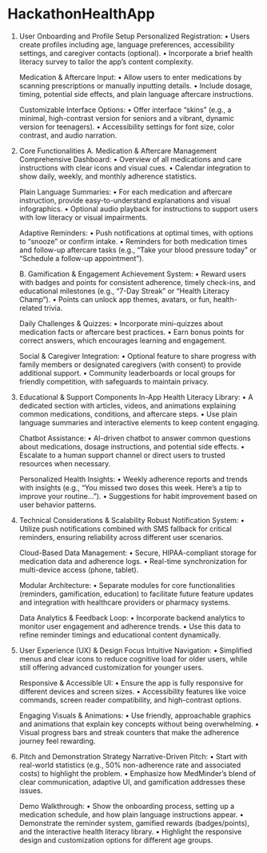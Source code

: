 # HackathonHealthApp

1. User Onboarding and Profile Setup
      Personalized Registration:
      • Users create profiles including age, language preferences, accessibility settings, and caregiver contacts (optional).
      • Incorporate a brief health literacy survey to tailor the app’s content complexity.
    
      Medication & Aftercare Input:
      • Allow users to enter medications by scanning prescriptions or manually inputting details.
      • Include dosage, timing, potential side effects, and plain language aftercare instructions.
      
      Customizable Interface Options:
      • Offer interface “skins” (e.g., a minimal, high-contrast version for seniors and a vibrant, dynamic version for teenagers).
      • Accessibility settings for font size, color contrast, and audio narration.

2. Core Functionalities
      A. Medication & Aftercare Management
      Comprehensive Dashboard:
      • Overview of all medications and care instructions with clear icons and visual cues.
      • Calendar integration to show daily, weekly, and monthly adherence statistics.
      
      Plain Language Summaries:
      • For each medication and aftercare instruction, provide easy-to-understand explanations and visual infographics.
      • Optional audio playback for instructions to support users with low literacy or visual impairments.
      
      Adaptive Reminders:
      • Push notifications at optimal times, with options to “snooze” or confirm intake.
      • Reminders for both medication times and follow-up aftercare tasks (e.g., “Take your blood pressure today” or “Schedule a follow-up appointment”).
      
      B. Gamification & Engagement
      Achievement System:
      • Reward users with badges and points for consistent adherence, timely check-ins, and educational milestones (e.g., “7-Day Streak” or “Health Literacy Champ”).
      • Points can unlock app themes, avatars, or fun, health-related trivia.
      
      Daily Challenges & Quizzes:
      • Incorporate mini-quizzes about medication facts or aftercare best practices.
      • Earn bonus points for correct answers, which encourages learning and engagement.
      
      Social & Caregiver Integration:
      • Optional feature to share progress with family members or designated caregivers (with consent) to provide additional support.
      • Community leaderboards or local groups for friendly competition, with safeguards to maintain privacy.

3. Educational & Support Components
      In-App Health Literacy Library:
      • A dedicated section with articles, videos, and animations explaining common medications, conditions, and aftercare steps.
      • Use plain language summaries and interactive elements to keep content engaging.
      
      Chatbot Assistance:
      • AI-driven chatbot to answer common questions about medications, dosage instructions, and potential side effects.
      • Escalate to a human support channel or direct users to trusted resources when necessary.
      
      Personalized Health Insights:
      • Weekly adherence reports and trends with insights (e.g., “You missed two doses this week. Here’s a tip to improve your routine…”).
      • Suggestions for habit improvement based on user behavior patterns.

4. Technical Considerations & Scalability
      Robust Notification System:
      • Utilize push notifications combined with SMS fallback for critical reminders, ensuring reliability across different user scenarios.
      
      Cloud-Based Data Management:
      • Secure, HIPAA-compliant storage for medication data and adherence logs.
      • Real-time synchronization for multi-device access (phone, tablet).
      
      Modular Architecture:
      • Separate modules for core functionalities (reminders, gamification, education) to facilitate future feature updates and integration with healthcare providers or pharmacy systems.
      
      Data Analytics & Feedback Loop:
      • Incorporate backend analytics to monitor user engagement and adherence trends.
      • Use this data to refine reminder timings and educational content dynamically.

5. User Experience (UX) & Design Focus
      Intuitive Navigation:
      • Simplified menus and clear icons to reduce cognitive load for older users, while still offering advanced customization for younger users.
      
      Responsive & Accessible UI:
      • Ensure the app is fully responsive for different devices and screen sizes.
      • Accessibility features like voice commands, screen reader compatibility, and high-contrast options.
      
      Engaging Visuals & Animations:
      • Use friendly, approachable graphics and animations that explain key concepts without being overwhelming.
      • Visual progress bars and streak counters that make the adherence journey feel rewarding.

6. Pitch and Demonstration Strategy
      Narrative-Driven Pitch:
      • Start with real-world statistics (e.g., 50% non-adherence rate and associated costs) to highlight the problem.
      • Emphasize how MedMinder’s blend of clear communication, adaptive UI, and gamification addresses these issues.
      
      Demo Walkthrough:
      • Show the onboarding process, setting up a medication schedule, and how plain language instructions appear.
      • Demonstrate the reminder system, gamified rewards (badges/points), and the interactive health literacy library.
      • Highlight the responsive design and customization options for different age groups.
